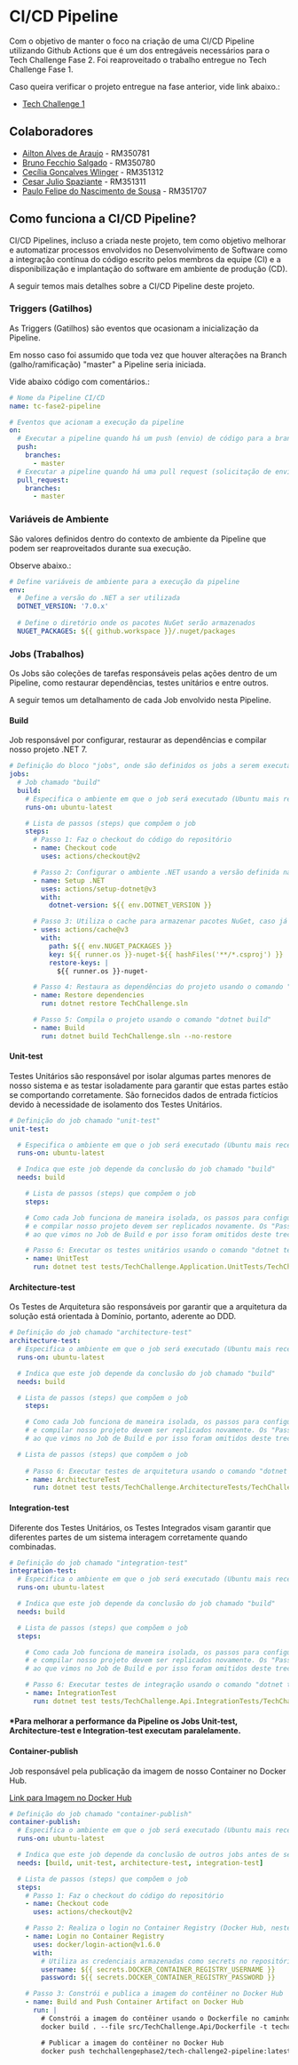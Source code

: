 # CI/CD Pipeline 

Com o objetivo de manter o foco na criação de uma CI/CD Pipeline utilizando Github Actions que
é um dos entregáveis necessários para o Tech Challenge Fase 2. Foi reaproveitado o trabalho entregue no Tech Challenge Fase 1.

Caso queira verificar o projeto entregue na fase anterior, vide link abaixo.:

- [Tech Challenge 1](https://github.com/fiap-2nett/tc-fase1)

## Colaboradores

- [Ailton Alves de Araujo](https://www.linkedin.com/in/ailton-araujo-b4ba0520/) - RM350781
- [Bruno Fecchio Salgado](https://www.linkedin.com/in/bfecchio/) - RM350780
- [Cecília Gonçalves Wlinger](https://www.linkedin.com/in/cec%C3%ADlia-wlinger-6a5459100/) - RM351312
- [Cesar Julio Spaziante](https://www.linkedin.com/in/cesar-spaziante/) - RM351311
- [Paulo Felipe do Nascimento de Sousa](https://www.linkedin.com/in/paulo-felipe06/) - RM351707

## Como funciona a CI/CD Pipeline?

CI/CD Pipelines, incluso a criada neste projeto, tem como objetivo melhorar e automatizar processos envolvidos no Desenvolvimento de Software
como a integração contínua do código escrito pelos membros da equipe (CI) e a disponibilização e implantação do software em ambiente
de produção (CD).

A seguir temos mais detalhes sobre a CI/CD Pipeline deste projeto.

### Triggers (Gatilhos)

As Triggers (Gatilhos) são eventos que ocasionam a inicialização da Pipeline.

Em nosso caso foi assumido que toda vez que houver alterações na Branch (galho/ramificação) "master"
a Pipeline seria iniciada.

Vide abaixo código com comentários.:

```yaml
# Nome da Pipeline CI/CD
name: tc-fase2-pipeline

# Eventos que acionam a execução da pipeline
on:
  # Executar a pipeline quando há um push (envio) de código para a branch master
  push:
    branches:
      - master
  # Executar a pipeline quando há uma pull request (solicitação de envio)
  pull_request:
    branches:
      - master
 ```

### Variáveis de Ambiente

São valores definidos dentro do contexto de ambiente da Pipeline que podem ser reaproveitados durante sua execução.

Observe abaixo.:

```yaml
# Define variáveis de ambiente para a execução da pipeline
env:
  # Define a versão do .NET a ser utilizada
  DOTNET_VERSION: '7.0.x'
  
  # Define o diretório onde os pacotes NuGet serão armazenados
  NUGET_PACKAGES: ${{ github.workspace }}/.nuget/packages
```

### Jobs (Trabalhos)

Os Jobs são coleções de tarefas responsáveis pelas ações dentro de um Pipeline, como restaurar dependências,
testes unitários e entre outros.

A seguir temos um detalhamento de cada Job envolvido nesta Pipeline.

#### Build

Job responsável por configurar, restaurar as dependências e compilar nosso projeto .NET 7.

```yaml
# Definição do bloco "jobs", onde são definidos os jobs a serem executados na pipeline
jobs:
  # Job chamado "build"
  build:
    # Especifica o ambiente em que o job será executado (Ubuntu mais recente)
    runs-on: ubuntu-latest

    # Lista de passos (steps) que compõem o job
    steps:
      # Passo 1: Faz o checkout do código do repositório
      - name: Checkout code
        uses: actions/checkout@v2

      # Passo 2: Configurar o ambiente .NET usando a versão definida nas variáveis de ambiente
      - name: Setup .NET
        uses: actions/setup-dotnet@v3
        with:
          dotnet-version: ${{ env.DOTNET_VERSION }}

      # Passo 3: Utiliza o cache para armazenar pacotes NuGet, caso já tenham sido baixados anteriormente
      - uses: actions/cache@v3
        with:
          path: ${{ env.NUGET_PACKAGES }}
          key: ${{ runner.os }}-nuget-${{ hashFiles('**/*.csproj') }}
          restore-keys: |
            ${{ runner.os }}-nuget-

      # Passo 4: Restaura as dependências do projeto usando o comando "dotnet restore"
      - name: Restore dependencies
        run: dotnet restore TechChallenge.sln

      # Passo 5: Compila o projeto usando o comando "dotnet build"
      - name: Build
        run: dotnet build TechChallenge.sln --no-restore

```

#### Unit-test

Testes Unitários são responsável por isolar algumas partes menores de nosso sistema e as testar isoladamente para garantir que estas partes
estão se comportando corretamente.
São fornecidos dados de entrada fictícios devido à necessidade de isolamento dos Testes Unitários.

```yaml
# Definição do job chamado "unit-test"
unit-test:

  # Especifica o ambiente em que o job será executado (Ubuntu mais recente)
  runs-on: ubuntu-latest

  # Indica que este job depende da conclusão do job chamado "build"
  needs: build

    # Lista de passos (steps) que compõem o job
    steps:

    # Como cada Job funciona de maneira isolada, os passos para configurar, restaurar as dependências
    # e compilar nosso projeto devem ser replicados novamente. Os "Passos" de 1 à 5 são exatamente iguais
    # ao que vimos no Job de Build e por isso foram omitidos deste trecho de documentação. 

    # Passo 6: Executar os testes unitários usando o comando "dotnet test"
    - name: UnitTest
      run: dotnet test tests/TechChallenge.Application.UnitTests/TechChallenge.Application.UnitTests.csproj --no-build --verbosity normal
```

#### Architecture-test

Os Testes de Arquitetura são responsáveis por garantir que 
a arquitetura da solução está orientada à Domínio, portanto, aderente ao DDD.

```yaml
# Definição do job chamado "architecture-test"
architecture-test:
  # Especifica o ambiente em que o job será executado (Ubuntu mais recente)
  runs-on: ubuntu-latest

  # Indica que este job depende da conclusão do job chamado "build"
  needs: build

  # Lista de passos (steps) que compõem o job
    steps:

    # Como cada Job funciona de maneira isolada, os passos para configurar, restaurar as dependências
    # e compilar nosso projeto devem ser replicados novamente. Os "Passos" de 1 à 5 são exatamente iguais
    # ao que vimos no Job de Build e por isso foram omitidos deste trecho de documentação. 

  # Lista de passos (steps) que compõem o job
  
    # Passo 6: Executar testes de arquitetura usando o comando "dotnet test"
    - name: ArchitectureTest
      run: dotnet test tests/TechChallenge.ArchitectureTests/TechChallenge.ArchitectureTests.csproj --no-build --verbosity normal
```

#### Integration-test

Diferente dos Testes Unitários, os Testes Integrados visam garantir que diferentes partes de um sistema
interagem corretamente quando combinadas.

```yaml
# Definição do job chamado "integration-test"
integration-test:
  # Especifica o ambiente em que o job será executado (Ubuntu mais recente)
  runs-on: ubuntu-latest

  # Indica que este job depende da conclusão do job chamado "build"
  needs: build

  # Lista de passos (steps) que compõem o job
  steps:

    # Como cada Job funciona de maneira isolada, os passos para configurar, restaurar as dependências
    # e compilar nosso projeto devem ser replicados novamente. Os "Passos" de 1 à 5 são exatamente iguais
    # ao que vimos no Job de Build e por isso foram omitidos deste trecho de documentação. 

    # Passo 6: Executar testes de integração usando o comando "dotnet test"
    - name: IntegrationTest
      run: dotnet test tests/TechChallenge.Api.IntegrationTests/TechChallenge.Api.IntegrationTests.csproj --no-build --verbosity normal
```

#### *Para melhorar a performance da Pipeline os Jobs Unit-test, Architecture-test e Integration-test executam paralelamente.

#### Container-publish

Job responsável pela publicação da imagem de nosso Container no Docker Hub.

[Link para Imagem no Docker Hub](https://hub.docker.com/repository/docker/techchallengephase2/tech-challenge2-pipeline)

```yaml
# Definição do job chamado "container-publish"
container-publish:
  # Especifica o ambiente em que o job será executado (Ubuntu mais recente)
  runs-on: ubuntu-latest

  # Indica que este job depende da conclusão de outros jobs antes de ser executado
  needs: [build, unit-test, architecture-test, integration-test]

  # Lista de passos (steps) que compõem o job
  steps:
    # Passo 1: Faz o checkout do código do repositório
    - name: Checkout code
      uses: actions/checkout@v2

    # Passo 2: Realiza o login no Container Registry (Docker Hub, neste caso)
    - name: Login no Container Registry
      uses: docker/login-action@v1.6.0
      with:
        # Utiliza as credenciais armazenadas como secrets no repositório
        username: ${{ secrets.DOCKER_CONTAINER_REGISTRY_USERNAME }}
        password: ${{ secrets.DOCKER_CONTAINER_REGISTRY_PASSWORD }}

    # Passo 3: Constrói e publica a imagem do contêiner no Docker Hub
    - name: Build and Push Container Artifact on Docker Hub
      run: |
        # Constrói a imagem do contêiner usando o Dockerfile no caminho especificado
        docker build . --file src/TechChallenge.Api/Dockerfile -t techchallengephase2/tech-challenge2-pipeline:latest

        # Publicar a imagem do contêiner no Docker Hub
        docker push techchallengephase2/tech-challenge2-pipeline:latest

```


